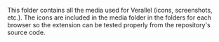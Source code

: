 This folder contains all the media used for Verallel (icons, screenshots, etc.). The icons are included in the media folder in the folders for each browser so the extension can be tested properly from the repository's source code. 

